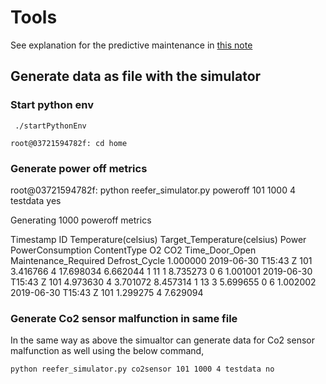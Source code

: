 # Tools

See explanation for the predictive maintenance in [this note](http://https://ibm-cloud-architecture.github.io/refarch-kc-container-ms/metrics/#data-set)

## Generate data as file with the simulator

### Start python env

```
 ./startPythonEnv 

root@03721594782f: cd home
```

### Generate power off metrics

root@03721594782f: python reefer_simulator.py poweroff 101 1000 4 testdata yes

Generating  1000  poweroff metrics

Timestamp   ID  Temperature(celsius) Target_Temperature(celsius)      Power  PowerConsumption ContentType  O2 CO2  Time_Door_Open Maintenance_Required Defrost_Cycle
1.000000  2019-06-30 T15:43 Z  101              3.416766                           4  17.698034          6.662044           1  11   1        8.735273                    0             6
1.001001  2019-06-30 T15:43 Z  101              4.973630                           4   3.701072          8.457314           1  13   3        5.699655                    0             6
1.002002  2019-06-30 T15:43 Z  101              1.299275                           4   7.629094          

### Generate Co2 sensor malfunction in same file

In the same way as above the simualtor can generate data for Co2 sensor malfunction as well using the below command,
```
python reefer_simulator.py co2sensor 101 1000 4 testdata no
```


